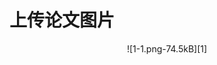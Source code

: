 # 上传论文图片


<center> ![1-1.png-74.5kB][1] </center>





  [1]: http://static.zybuluo.com/mumujun/73r3a7i7u4cf77ugw38v6h5r/1-1.png
